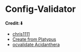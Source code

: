 # Config-Validator

#### Credit:⬇︎
- [chris1111](https://github.com/chris1111)
- [Create from Platypus](https://www.realtek.com/en/)
- [ocvalidate Acidanthera](https://github.com/acidanthera/OpenCorePkg/tree/master/Utilities/ocvalidate)

